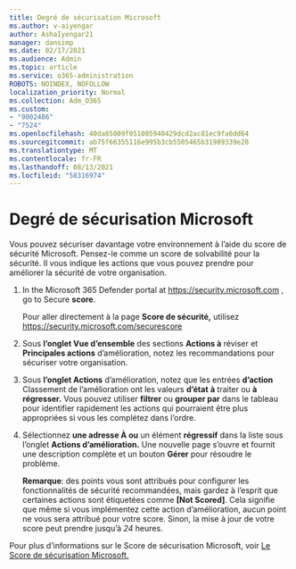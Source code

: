 ```yaml
---
title: Degré de sécurisation Microsoft
ms.author: v-aiyengar
author: AshaIyengar21
manager: dansimp
ms.date: 02/17/2021
ms.audience: Admin
ms.topic: article
ms.service: o365-administration
ROBOTS: NOINDEX, NOFOLLOW
localization_priority: Normal
ms.collection: Adm_O365
ms.custom:
- "9002486"
- "7524"
ms.openlocfilehash: 40da85009f051005940429dcd2ac81ec9fa6dd64
ms.sourcegitcommit: ab75f66355116e995b3cb5505465b31989339e28
ms.translationtype: MT
ms.contentlocale: fr-FR
ms.lasthandoff: 08/13/2021
ms.locfileid: "58316974"
---
```

# <a name="microsoft-secure-score"></a>Degré de sécurisation Microsoft

Vous pouvez sécuriser davantage votre environnement à l’aide du score de sécurité Microsoft. Pensez-le comme un score de solvabilité pour la sécurité. Il vous indique les actions que vous pouvez prendre pour améliorer la sécurité de votre organisation.

1. In the Microsoft 365 Defender portal at <https://security.microsoft.com> , go to Secure **score**.

   Pour aller directement à la page **Score de sécurité,** utilisez <https://security.microsoft.com/securescore>

2. Sous **l’onglet Vue d’ensemble** des sections **Actions à** réviser et **Principales actions** d’amélioration, notez les recommandations pour sécuriser votre organisation.

3. Sous **l’onglet Actions**  d’amélioration, notez que les entrées **d’action** Classement de l’amélioration ont les valeurs **d’état** **à** traiter ou **à régresser.** Vous pouvez utiliser **filtrer** ou **grouper par** dans le tableau pour identifier rapidement les actions qui pourraient être plus appropriées si vous les complétez dans l’ordre.

4. Sélectionnez **une adresse À ou** un élément **régressif** dans la liste sous l’onglet **Actions d’amélioration.** Une nouvelle page s’ouvre et fournit une description complète et un bouton **Gérer** pour résoudre le problème.

    **Remarque**: des points vous sont attribués pour configurer les fonctionnalités de sécurité recommandées, mais gardez à l’esprit que certaines actions sont étiquetées comme **[Not Scored]**. Cela signifie que même si vous implémentez cette action d’amélioration, aucun point ne vous sera attribué pour votre score. Sinon, la mise à jour de votre score peut prendre jusqu’à *24* heures.

Pour plus d’informations sur le Score de sécurisation Microsoft, voir [Le Score de sécurisation Microsoft.](https://docs.microsoft.com/microsoft-365/security/defender/microsoft-secure-score)
